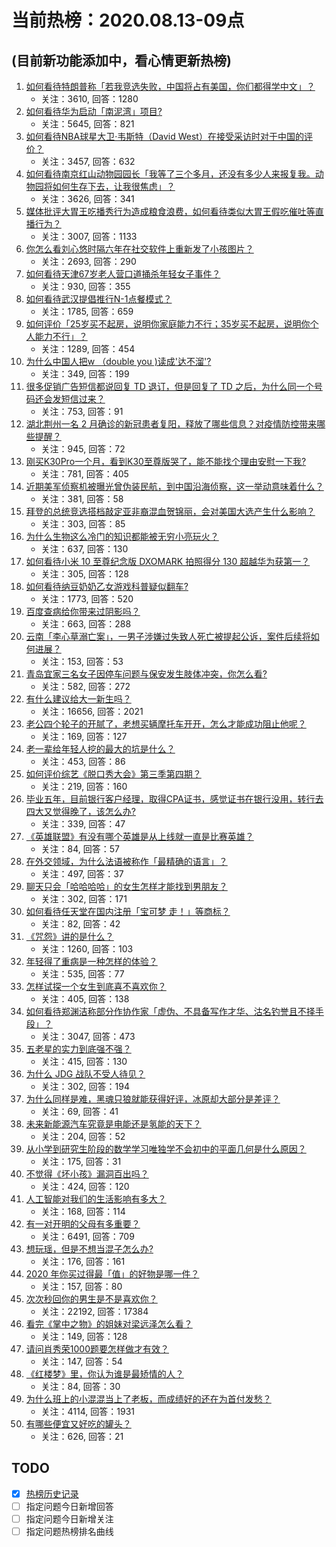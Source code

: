 # 当前热榜：2020.08.13-09点
## (目前新功能添加中，看心情更新热榜)
1. [如何看待特朗普称「若我竞选失败，中国将占有美国，你们都得学中文」？](https://www.zhihu.com/question/413671617)
    * 关注：3610, 回答：1280
2. [如何看待华为启动「南泥湾」项目?](https://www.zhihu.com/question/412000201)
    * 关注：5645, 回答：821
3. [如何看待NBA球星大卫·韦斯特（David West）在接受采访时对于中国的评价？](https://www.zhihu.com/question/413378644)
    * 关注：3457, 回答：632
4. [如何看待南京红山动物园园长「我等了三个多月，还没有多少人来报复我。动物园将如何生存下去，让我很焦虑」？](https://www.zhihu.com/question/412956659)
    * 关注：3626, 回答：341
5. [媒体批评大胃王吃播秀行为造成粮食浪费，如何看待类似大胃王假吃催吐等直播行为？](https://www.zhihu.com/question/413666781)
    * 关注：3007, 回答：1133
6. [你怎么看刘心悠时隔六年在社交软件上重新发了小孩图片？](https://www.zhihu.com/question/413659877)
    * 关注：2693, 回答：290
7. [如何看待天津67岁老人营口道捅杀年轻女子事件？](https://www.zhihu.com/question/413715356)
    * 关注：930, 回答：355
8. [如何看待武汉提倡推行N-1点餐模式？](https://www.zhihu.com/question/413593542)
    * 关注：1785, 回答：659
9. [如何评价「25岁买不起房，说明你家庭能力不行；35岁买不起房，说明你个人能力不行」？](https://www.zhihu.com/question/335137367)
    * 关注：1289, 回答：454
10. [为什么中国人把w （double you )读成'达不溜'?](https://www.zhihu.com/question/28846807)
    * 关注：349, 回答：199
11. [很多促销广告短信都说回复 TD 退订，但是回复了 TD 之后，为什么同一个号码还会发短信过来？](https://www.zhihu.com/question/31369521)
    * 关注：753, 回答：91
12. [湖北荆州一名 2 月确诊的新冠患者复阳，释放了哪些信息？对疫情防控带来哪些提醒？](https://www.zhihu.com/question/413701893)
    * 关注：945, 回答：72
13. [刚买K30Pro一个月，看到K30至尊版哭了，能不能找个理由安慰一下我?](https://www.zhihu.com/question/413576353)
    * 关注：781, 回答：405
14. [近期美军侦察机被曝光曾伪装民航，到中国沿海侦察，这一举动意味着什么？](https://www.zhihu.com/question/413729446)
    * 关注：381, 回答：58
15. [拜登的总统竞选搭档敲定亚非裔混血贺锦丽，会对美国大选产生什么影响？](https://www.zhihu.com/question/413632252)
    * 关注：303, 回答：85
16. [为什么生物这么冷门的知识都能被无穷小亮玩火？](https://www.zhihu.com/question/413509442)
    * 关注：637, 回答：130
17. [如何看待小米 10 至尊纪念版 DXOMARK 拍照得分 130 超越华为获第一？](https://www.zhihu.com/question/413564199)
    * 关注：305, 回答：128
18. [如何看待纳豆奶奶乙女游戏科普疑似翻车?](https://www.zhihu.com/question/412993369)
    * 关注：1773, 回答：520
19. [百度查病给你带来过阴影吗？](https://www.zhihu.com/question/267965244)
    * 关注：663, 回答：288
20. [云南「李心草溺亡案」，一男子涉嫌过失致人死亡被提起公诉，案件后续将如何进展？](https://www.zhihu.com/question/413790382)
    * 关注：153, 回答：53
21. [青岛宜家三名女子因停车问题与保安发生肢体冲突，你怎么看?](https://www.zhihu.com/question/413704753)
    * 关注：582, 回答：272
22. [有什么建议给大一新生吗？](https://www.zhihu.com/question/343995869)
    * 关注：16656, 回答：2021
23. [老公四个轮子的开腻了，老想买辆摩托车开开，怎么才能成功阻止他呢？](https://www.zhihu.com/question/411037100)
    * 关注：169, 回答：127
24. [老一辈给年轻人挖的最大的坑是什么？](https://www.zhihu.com/question/411517557)
    * 关注：453, 回答：86
25. [如何评价综艺《脱口秀大会》第三季第四期？](https://www.zhihu.com/question/413726641)
    * 关注：219, 回答：160
26. [毕业五年，目前银行客户经理，取得CPA证书，感觉证书在银行没用，转行去四大又觉得晚了，该怎么办?](https://www.zhihu.com/question/412361967)
    * 关注：339, 回答：47
27. [《英雄联盟》有没有哪个英雄是从上线就一直是比赛英雄？](https://www.zhihu.com/question/411426963)
    * 关注：84, 回答：57
28. [在外交领域，为什么法语被称作「最精确的语言」？](https://www.zhihu.com/question/20012442)
    * 关注：497, 回答：37
29. [聊天只会「哈哈哈哈」的女生怎样才能找到男朋友？](https://www.zhihu.com/question/411724437)
    * 关注：302, 回答：171
30. [如何看待任天堂在国内注册「宝可梦 走！」等商标？](https://www.zhihu.com/question/413736000)
    * 关注：82, 回答：42
31. [《咒怨》讲的是什么？](https://www.zhihu.com/question/27656213)
    * 关注：1260, 回答：103
32. [年轻得了重病是一种怎样的体验？](https://www.zhihu.com/question/29393197)
    * 关注：535, 回答：77
33. [怎样试探一个女生到底喜不喜欢你？](https://www.zhihu.com/question/409560945)
    * 关注：405, 回答：138
34. [如何看待郑渊洁称部分作协作家「虚伪、不具备写作才华、沽名钓誉且不择手段」？](https://www.zhihu.com/question/387941938)
    * 关注：3047, 回答：473
35. [五老星的实力到底强不强？](https://www.zhihu.com/question/36679486)
    * 关注：415, 回答：130
36. [为什么 JDG 战队不受人待见？](https://www.zhihu.com/question/405984641)
    * 关注：302, 回答：194
37. [为什么同样是难，黑魂只狼就能获得好评，冰原却大部分是差评？](https://www.zhihu.com/question/413065837)
    * 关注：69, 回答：41
38. [未来新能源汽车究竟是电能还是氢能的天下？](https://www.zhihu.com/question/305595448)
    * 关注：204, 回答：52
39. [从小学到研究生阶段的数学学习唯独学不会初中的平面几何是什么原因？](https://www.zhihu.com/question/38415875)
    * 关注：175, 回答：31
40. [不觉得《坏小孩》漏洞百出吗？](https://www.zhihu.com/question/402887405)
    * 关注：424, 回答：120
41. [人工智能对我们的生活影响有多大？](https://www.zhihu.com/question/413747118)
    * 关注：168, 回答：114
42. [有一对开明的父母有多重要？](https://www.zhihu.com/question/65185572)
    * 关注：6491, 回答：709
43. [想玩瑶，但是不想当混子怎么办?](https://www.zhihu.com/question/408677205)
    * 关注：176, 回答：161
44. [2020 年你买过得最「值」的好物是哪一件？](https://www.zhihu.com/question/413729067)
    * 关注：157, 回答：80
45. [次次秒回你的男生是不是喜欢你？](https://www.zhihu.com/question/375905885)
    * 关注：22192, 回答：17384
46. [看完《掌中之物》的姐妹对梁远泽怎么看？](https://www.zhihu.com/question/381977173)
    * 关注：149, 回答：128
47. [请问肖秀荣1000题要怎样做才有效？](https://www.zhihu.com/question/399343298)
    * 关注：147, 回答：54
48. [《红楼梦》里，你认为谁是最矫情的人？](https://www.zhihu.com/question/405630420)
    * 关注：84, 回答：30
49. [为什么班上的小混混当上了老板，而成绩好的还在为首付发愁？](https://www.zhihu.com/question/405508157)
    * 关注：4114, 回答：1931
50. [有哪些便宜又好吃的罐头？](https://www.zhihu.com/question/35327717)
    * 关注：626, 回答：21
## TODO
* [x] [热榜历史记录](hot_history/AllHot.md)
* [ ] 指定问题今日新增回答
* [ ] 指定问题今日新增关注
* [ ] 指定问题热榜排名曲线
